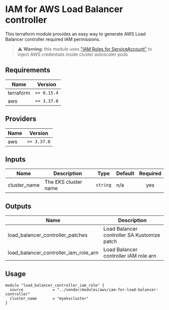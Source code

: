 # IAM for AWS Load Balancer controller

This terraform module provides an easy way to generate AWS Load Balancer controller required IAM permissions.

> ⚠️ **Warning**: this module uses ["IAM Roles for ServiceAccount"](https://docs.aws.amazon.com/eks/latest/userguide/iam-roles-for-service-accounts.html) to inject AWS credentials inside cluster autoscaler pods

## Requirements

|   Name    | Version     |
| --------- | ----------- |
| terraform | `>= 0.15.4` |
| aws       | `>= 3.37.0` |

## Providers

| Name | Version  |
| ---- | -------- |
| aws  | `>= 3.37.0` |

## Inputs

|         Name         |              Description              |     Type      | Default | Required |
| -------------------- | ------------------------------------- | ------------- | ------- | :------: |
| cluster_name         | The EKS cluster name                  | `string`      | n/a     |   yes    |

## Outputs

|            Name                              |               Description                    |
| -------------------------------------------- | -------------------------------------------- |
| load\_balancer\_controller\_patches          | Load Balancer controller SA Kustomize patch  |
| load\_balancer\_controller\_iam\_role\_arn   | Load Balancer controller IAM role arn        |


## Usage

```hcl
module "load_balancer_controller_iam_role" {
  source             = "../vendor/modules/aws/iam-for-load-balancer-controller"
  cluster_name       = "myekscluster"
}
```
